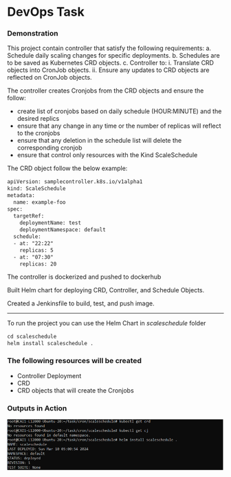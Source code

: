 # DevOps Task

### Demonstration

This project contain controller that satisfy the following requirements:
    a. Schedule daily scaling changes for specific deployments.
    b. Schedules are to be saved as Kubernetes CRD objects.
    c. Controller to:
        i. Translate CRD objects into CronJob objects.
        ii. Ensure any updates to CRD objects are reflected on CronJob objects.
        
The controller creates Cronjobs from the CRD objects and ensure the follow:
- create list of cronjobs based on daily schedule (HOUR:MINUTE) and the desired replics
- ensure that any change in any time or the number of replicas will reflect to the cronjobs
- ensure that any deletion in the schedule list will delete the corresponding cronjob
- ensure that control only resources with the Kind ScaleSchedule

The CRD object follow the below example:

```
apiVersion: samplecontroller.k8s.io/v1alpha1
kind: ScaleSchedule
metadata:
  name: example-foo
spec:
  targetRef:
    deploymentName: test
    deploymentNamespace: default
  schedule:
  - at: "22:22"
    replicas: 5
  - at: "07:30"
    replicas: 20
```


The controller is dockerized and pushed to dockerhub

Built Helm chart for deploying CRD, Controller, and Schedule
Objects. 

Created a Jenkinsfile to build, test, and push image.


----------------------------------------------------------------------------

To run the project you can use the Helm Chart in *scaleschedule* folder

```
cd scaleschedule
helm install scaleschedule .
```    


### The following resources will be created
  
  - Controller Deployment
  - CRD
  - CRD objects that will create the Cronjobs

  

### Outputs in Action

![1](https://github.com/Ahmed3sam/scale-schedule/blob/main/screenshots/1.png?raw=true)
